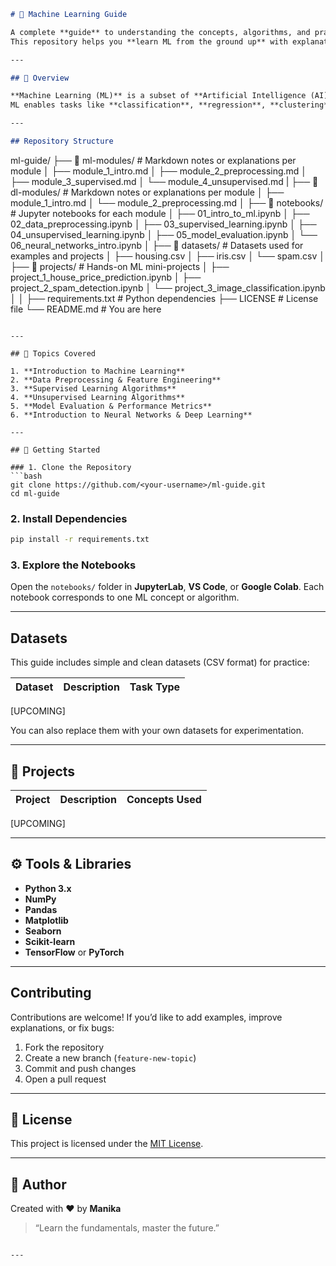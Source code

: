 ```markdown
# 🧠 Machine Learning Guide

A complete **guide** to understanding the concepts, algorithms, and practical applications of **Machine Learning (ML)**.  
This repository helps you **learn ML from the ground up** with explanations, code examples, and real-world projects using Python.

---

## 📘 Overview

**Machine Learning (ML)** is a subset of **Artificial Intelligence (AI)** that focuses on developing algorithms and models that learn patterns from training data and make predictions or decisions on unseen data.  
ML enables tasks like **classification**, **regression**, **clustering**, and **dimensionality reduction** across various data types such as text, images, and numbers.

---

## Repository Structure

```

ml-guide/
├── 📁 ml-modules/                 # Markdown notes or explanations per module
│   ├── module_1_intro.md
│   ├── module_2_preprocessing.md
│   ├── module_3_supervised.md
│   └── module_4_unsupervised.md
|
├── 📁 dl-modules/                 # Markdown notes or explanations per module
│   ├── module_1_intro.md
│   └── module_2_preprocessing.md
│
├── 📁 notebooks/               # Jupyter notebooks for each module
│   ├── 01_intro_to_ml.ipynb
│   ├── 02_data_preprocessing.ipynb
│   ├── 03_supervised_learning.ipynb
│   ├── 04_unsupervised_learning.ipynb
│   ├── 05_model_evaluation.ipynb
│   └── 06_neural_networks_intro.ipynb
│
├── 📁 datasets/                # Datasets used for examples and projects
│   ├── housing.csv
│   ├── iris.csv
│   └── spam.csv
│
├── 📁 projects/                # Hands-on ML mini-projects
│   ├── project_1_house_price_prediction.ipynb
│   ├── project_2_spam_detection.ipynb
│   └── project_3_image_classification.ipynb
│
│
├── requirements.txt            # Python dependencies
├── LICENSE                     # License file
└── README.md                   # You are here

````

---

## 🧮 Topics Covered

1. **Introduction to Machine Learning**  
2. **Data Preprocessing & Feature Engineering**  
3. **Supervised Learning Algorithms**  
4. **Unsupervised Learning Algorithms**  
5. **Model Evaluation & Performance Metrics**  
6. **Introduction to Neural Networks & Deep Learning**

---

## 🚀 Getting Started

### 1. Clone the Repository
```bash
git clone https://github.com/<your-username>/ml-guide.git
cd ml-guide
````

### 2. Install Dependencies

```bash
pip install -r requirements.txt
```

### 3. Explore the Notebooks

Open the `notebooks/` folder in **JupyterLab**, **VS Code**, or **Google Colab**.
Each notebook corresponds to one ML concept or algorithm.

---

## Datasets

This guide includes simple and clean datasets (CSV format) for practice:

| Dataset        | Description             | Task Type           |
| -------------- | ----------------------- | ------------------- |
[UPCOMING]

You can also replace them with your own datasets for experimentation.

---

## 🧠 Projects

| Project                   | Description                             | Concepts Used                      |
| ------------------------- | --------------------------------------- | ---------------------------------- |
[UPCOMING]

---

## ⚙️ Tools & Libraries

* **Python 3.x**
* **NumPy**
* **Pandas**
* **Matplotlib**
* **Seaborn**
* **Scikit-learn**
* **TensorFlow** or **PyTorch**

---

## Contributing

Contributions are welcome!
If you’d like to add examples, improve explanations, or fix bugs:

1. Fork the repository
2. Create a new branch (`feature-new-topic`)
3. Commit and push changes
4. Open a pull request

---

## 📜 License

This project is licensed under the [MIT License](LICENSE).

---

## 💬 Author

Created with ❤️ by **Manika**

> “Learn the fundamentals, master the future.”

```

---

